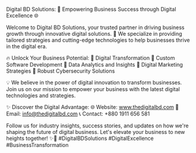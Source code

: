 Digital BD Solutions:
🚀 Empowering Business Success through Digital Excellence 🌐

Welcome to Digital BD Solutions, your trusted partner in driving business growth through innovative digital solutions. 💼 We specialize in providing tailored strategies and cutting-edge technologies to help businesses thrive in the digital era.

🔥 Unlock Your Business Potential:
🌟 Digital Transformation
🌟 Custom Software Development
🌟 Data Analytics and Insights
🌟 Digital Marketing Strategies
🌟 Robust Cybersecurity Solutions

💡 We believe in the power of digital innovation to transform businesses. Join us on our mission to empower your business with the latest digital technologies and strategies.

✨ Discover the Digital Advantage:
🌐 Website: www.thedigitalbd.com
📧 Email: info@thedigitalbd.com
📞 Contact: +880 1911 656 581

Follow us for industry insights, success stories, and updates on how we're shaping the future of digital business. Let's elevate your business to new heights together! ✨💼 #DigitalBDSolutions #DigitalExcellence #BusinessTransformation
